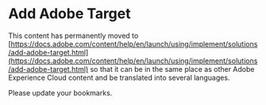 # Add Adobe Target

This content has permanently moved to [https://docs.adobe.com/content/help/en/launch/using/implement/solutions/add-adobe-target.html](https://docs.adobe.com/content/help/en/launch/using/implement/solutions/add-adobe-target.html) so that it can be in the same place as other Adobe Experience Cloud content and be translated into several languages.

Please update your bookmarks.
